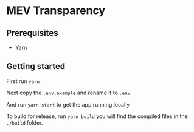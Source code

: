 # MEV Transparency

## Prerequisites

- [Yarn](https://yarnpkg.com/)

## Getting started

First run `yarn`

Next copy the `.env.example` and rename it to `.env`

And run `yarn start` to get the app running locally

To build for release, run `yarn build` you will find the compiled files in the `./build` folder.